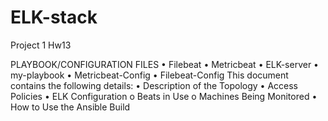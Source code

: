 # ELK-stack
Project 1 Hw13


PLAYBOOK/CONFIGURATION FILES
•	Filebeat
•	Metricbeat
•	ELK-server
•	my-playbook
•	Metricbeat-Config
•	Filebeat-Config
This document contains the following details:
•	Description of the Topology
•	Access Policies
•	ELK Configuration
o	Beats in Use
o	Machines Being Monitored
•	How to Use the Ansible Build
